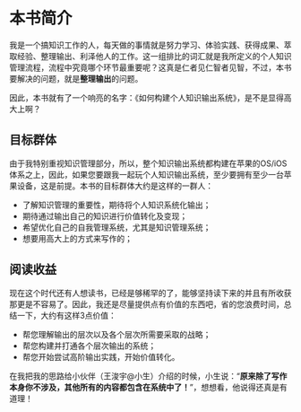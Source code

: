 
# 本书简介

我是一个搞知识工作的人，每天做的事情就是努力学习、体验实践、获得成果、萃取经验、整理输出、利泽他人的工作。这一组排比的词汇就是我所定义的个人知识管理流程，流程中究竟哪个环节最重要呢？这真是仁者见仁智者见智，不过，本书要解决的问题，就是**整理输出**的问题。

因此，本书就有了一个响亮的名字：《如何构建个人知识输出系统》，是不是显得高大上啊？

## 目标群体

由于我特别重视知识管理部分，所以，整个知识输出系统都构建在苹果的OS/iOS体系之上，因此，如果您要跟我一起玩个人知识输出系统，至少要拥有至少一台苹果设备，这是前提。本书的目标群体大约是这样的一群人：

- 了解知识管理的重要性，期待将个人知识系统化输出；
- 期待通过输出自己的知识进行价值转化及变现；
- 希望优化自己的自我管理系统，尤其是知识管理系统；
- 想要用高大上的方式来写作的；

## 阅读收益

现在这个时代还有人想读书，已经是够稀罕的了，能够坚持读下来的并且有所收获那更是不容易了。因此，我还是尽量提供点有价值的东西吧，省的您浪费时间，总结一下，大约有这样3点价值：

- 帮您理解输出的层次以及各个层次所需要采取的战略；
- 帮您构建并打通各个层次输出的系统；
- 帮您开始尝试高阶输出实践，开始价值转化。

在我把我的思路给小伙伴（王浚宇@小生）介绍的时候，小生说：“**原来除了写作本身你不涉及，其他所有的内容都包含在系统中了！**”，想想看，他说得还真是有道理！